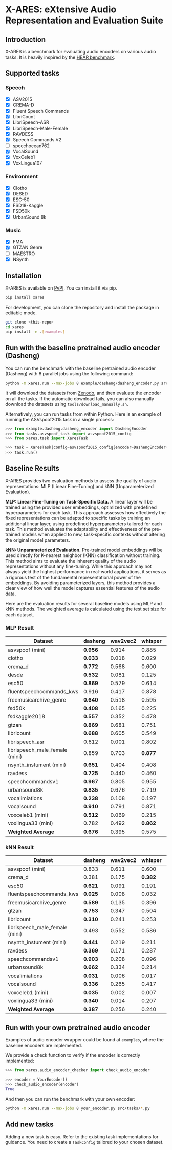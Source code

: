 # X-ARES: eXtensive Audio Representation and Evaluation Suite

## Introduction

X-ARES is a benchmark for evaluating audio encoders on various audio tasks. It is heavily inspired by the [HEAR benchmark](https://hearbenchmark.com/).

## Supported tasks

### Speech

- [x] ASV2015
- [x] CREMA-D
- [x] Fluent Speech Commands
- [x] LibriCount
- [x] LibriSpeech-ASR
- [x] LibriSpeech-Male-Female
- [x] RAVDESS
- [x] Speech Commands V2
- [ ] speechocean762
- [x] VocalSound
- [x] VoxCeleb1
- [x] VoxLingua107

### Environment

- [x] Clotho
- [x] DESED
- [x] ESC-50
- [x] FSD18-Kaggle
- [x] FSD50k
- [x] UrbanSound 8k

### Music

- [x] FMA
- [x] GTZAN Genre
- [ ] MAESTRO
- [x] NSynth

## Installation

X-ARES is available on [PyPI](https://pypi.org/project/xares/). You can install it via pip.

```bash
pip install xares
```

For development, you can clone the repository and install the package in editable mode.

```bash
git clone <this-repo>
cd xares
pip install -e .[examples]
```

## Run with the baseline pretrained audio encoder (Dasheng)

You can run the benchmark with the baseline pretrained audio encoder (Dasheng) with 8 parallel jobs using the following command:

```bash
python -m xares.run --max-jobs 8 example/dasheng/dasheng_encoder.py src/tasks/*.py
```

It will download the datasets from [Zenodo](https://zenodo.org/communities/mispeech/records), and then evaluate the encoder on all the tasks.
If the automatic download fails, you can also manually download the datasets using `tools/download_manually.sh`.

Alternatively, you can run tasks from within Python. Here is an example of running the ASVspoof2015 task in a single process:

```python
>>> from example.dasheng.dasheng_encoder import DashengEncoder
>>> from tasks.asvspoof_task import asvspoof2015_config
>>> from xares.task import XaresTask

>>> task = XaresTask(config=asvspoof2015_config(encoder=DashengEncoder()))
>>> task.run()
```


## Baseline Results

X-ARES provides two evaluation methods to assess the quality of audio representations: MLP (Linear Fine-Tuning) and kNN (Unparameterized Evaluation).

**MLP: Linear Fine-Tuning on Task-Specific Data.**
A linear layer will be trained using the provided user embeddings, optimized with predefined hyperparameters for each task. This approach assesses how effectively the fixed representations can be adapted to specific tasks by training an additional linear layer, using predefined hyperparameters tailored for each task. This method evaluates the adaptability and effectiveness of the pre-trained models when applied to new, task-specific contexts without altering the original model parameters.

**kNN: Unparameterized Evaluation.**
Pre-trained model embeddings will be used directly for K-nearest neighbor (KNN) classification without training. This method aims to evaluate the inherent quality of the audio representations without any fine-tuning. While this approach may not always yield the highest performance in real-world applications, it serves as a rigorous test of the fundamental representational power of the embeddings. By avoiding parameterized layers, this method provides a clear view of how well the model captures essential features of the audio data.

Here are the evaluation results for several baseline models using MLP and kNN methods. The weighted average is calculated using the test set size for each dataset.

### MLP Result

| Dataset                        | dasheng   | wav2vec2 | whisper   | data2vec  |
|--------------------------------|-----------|----------|-----------|-----------|
| asvspoof (mini)                | **0.956** | 0.914    | 0.885     | 0.892     |
| clotho                         | **0.033** | 0.018    | 0.029     | 0.006     |
| crema_d                        | **0.772** | 0.568    | 0.600     | 0.566     |
| desde                          | **0.532** | 0.081    | 0.125     | 0.137     |
| esc50                          | **0.869** | 0.579    | 0.614     | 0.249     |
| fluentspeechcommands_kws       | 0.916     | 0.417    | 0.878     | **0.962** |
| freemusicarchive_genre         | **0.640** | 0.518    | 0.595     | 0.360     |
| fsd50k                         | **0.408** | 0.165    | 0.225     | 0.074     |
| fsdkaggle2018                  | **0.557** | 0.352    | 0.478     | 0.196     |
| gtzan                          | **0.869** | 0.681    | 0.751     | 0.495     |
| libricount                     | **0.688** | 0.605    | 0.549     | 0.507     |
| librispeech_asr                | 0.612     | 0.001    | 0.802     | **0.860** |
| librispeech_male_female (mini) | 0.859     | 0.703    | **0.877** | 0.692     |
| nsynth_instument (mini)        | **0.651** | 0.404    | 0.408     | 0.266     |
| ravdess                        | **0.725** | 0.440    | 0.460     | 0.469     |
| speechcommandsv1               | **0.967** | 0.805    | 0.955     | 0.930     |
| urbansound8k                   | **0.835** | 0.676    | 0.719     | 0.443     |
| vocalimiations                 | **0.238** | 0.108    | 0.197     | 0.112     |
| vocalsound                     | **0.910** | 0.791    | 0.871     | 0.807     |
| voxceleb1 (mini)               | **0.512** | 0.069    | 0.215     | 0.043     |
| voxlingua33 (mini)             | 0.782     | 0.492    | **0.862** | 0.577     |
| **Weighted Average**           | **0.676** | 0.395    | 0.575     | 0.492     |


### kNN Result

| Dataset                        | dasheng   | wav2vec2 | whisper   | data2vec  |
|--------------------------------|-----------|----------|-----------|-----------|
| asvspoof (mini)                | 0.833     | 0.611    | 0.600     | **0.919** |
| crema_d                        | 0.381     | 0.175    | **0.382** | 0.325     |
| esc50                          | **0.621** | 0.091    | 0.191     | 0.037     |
| fluentspeechcommands_kws       | **0.025** | 0.008    | 0.032     | 0.156     |
| freemusicarchive_genre         | **0.589** | 0.135    | 0.396     | 0.126     |
| gtzan                          | **0.753** | 0.347    | 0.504     | 0.119     |
| libricount                     | **0.310** | 0.241    | 0.253     | 0.186     |
| librispeech_male_female (mini) | 0.493     | 0.552    | 0.586     | **0.632** |
| nsynth_instument (mini)        | **0.441** | 0.219    | 0.211     | 0.104     |
| ravdess                        | **0.369** | 0.171    | 0.287     | 0.289     |
| speechcommandsv1               | **0.903** | 0.208    | 0.096     | 0.850     |
| urbansound8k                   | **0.662** | 0.334    | 0.214     | 0.153     |
| vocalimiations                 | **0.031** | 0.006    | 0.017     | 0.008     |
| vocalsound                     | **0.336** | 0.265    | 0.417     | 0.295     |
| voxceleb1 (mini)               | **0.035** | 0.002    | 0.007     | 0.001     |
| voxlingua33 (mini)             | **0.340** | 0.014    | 0.207     | 0.050     |
| **Weighted Average**           | **0.387** | 0.256    | 0.240     | 0.322     |

## Run with your own pretrained audio encoder

Examples of audio encoder wrapper could be found at `examples`, where the baseline encoders are implemented.

We provide a check function to verify if the encoder is correctly implemented:

```python
>>> from xares.audio_encoder_checker import check_audio_encoder

>>> encoder = YourEncoder()
>>> check_audio_encoder(encoder)
True
```

And then you can run the benchmark with your own encoder:

```bash
python -m xares.run --max-jobs 8 your_encoder.py src/tasks/*.py
```

## Add new tasks

Adding a new task is easy. Refer to the existing task implementations for guidance.
You need to create a `TaskConfig` tailored to your chosen dataset.
